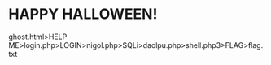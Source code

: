 # HAPPY HALLOWEEN!
ghost.html>HELP ME>login.php>LOGIN>nigol.php>SQLi>daolpu.php>shell.php3>FLAG>flag.txt
